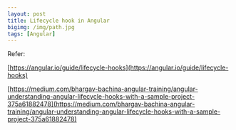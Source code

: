 ```yaml
---
layout: post
title: Lifecycle hook in Angular
bigimg: /img/path.jpg
tags: [Angular]
---
```








Refer:

[https://angular.io/guide/lifecycle-hooks](https://angular.io/guide/lifecycle-hooks)

[https://medium.com/bhargav-bachina-angular-training/angular-understanding-angular-lifecycle-hooks-with-a-sample-project-375a61882478](https://medium.com/bhargav-bachina-angular-training/angular-understanding-angular-lifecycle-hooks-with-a-sample-project-375a61882478)